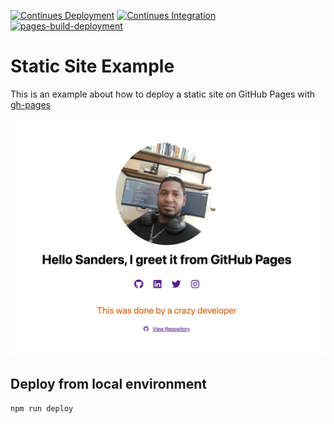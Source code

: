 [![Continues Deployment](https://github.com/sandersgutierrez/static-website/actions/workflows/cd.yml/badge.svg)](https://github.com/sandersgutierrez/static-website/actions/workflows/cd.yml)
[![Continues Integration](https://github.com/sandersgutierrez/static-website/actions/workflows/ci.yml/badge.svg)](https://github.com/sandersgutierrez/static-website/actions/workflows/ci.yml)
[![pages-build-deployment](https://github.com/sandersgutierrez/static-website/actions/workflows/pages/pages-build-deployment/badge.svg?branch=gh-pages)](https://github.com/sandersgutierrez/static-website/actions/workflows/pages/pages-build-deployment)

# Static Site Example

This is an example about how to deploy a static site on GitHub Pages with [gh-pages](https://www.npmjs.com/package/gh-pages)

[![Screenshop!](/screenshop.png 'Screenshop')](https://sandersgutierrez.github.io/static-website/)

## Deploy from local environment

```sh
npm run deploy
```
